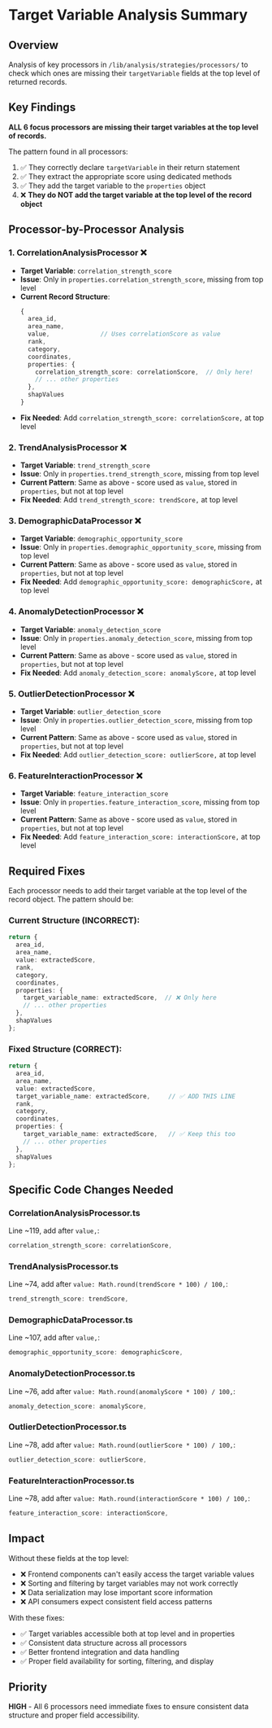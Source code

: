 # Target Variable Analysis Summary

## Overview

Analysis of key processors in `/lib/analysis/strategies/processors/` to check which ones are missing their `targetVariable` fields at the top level of returned records.

## Key Findings

**ALL 6 focus processors are missing their target variables at the top level of records.**

The pattern found in all processors:
1. ✅ They correctly declare `targetVariable` in their return statement
2. ✅ They extract the appropriate score using dedicated methods
3. ✅ They add the target variable to the `properties` object
4. ❌ **They do NOT add the target variable at the top level of the record object**

## Processor-by-Processor Analysis

### 1. CorrelationAnalysisProcessor ❌
- **Target Variable**: `correlation_strength_score`
- **Issue**: Only in `properties.correlation_strength_score`, missing from top level
- **Current Record Structure**:
  ```typescript
  {
    area_id,
    area_name,
    value,              // Uses correlationScore as value
    rank,
    category,
    coordinates,
    properties: {
      correlation_strength_score: correlationScore,  // Only here!
      // ... other properties
    },
    shapValues
  }
  ```
- **Fix Needed**: Add `correlation_strength_score: correlationScore,` at top level

### 2. TrendAnalysisProcessor ❌
- **Target Variable**: `trend_strength_score`
- **Issue**: Only in `properties.trend_strength_score`, missing from top level
- **Current Pattern**: Same as above - score used as `value`, stored in `properties`, but not at top level
- **Fix Needed**: Add `trend_strength_score: trendScore,` at top level

### 3. DemographicDataProcessor ❌
- **Target Variable**: `demographic_opportunity_score`
- **Issue**: Only in `properties.demographic_opportunity_score`, missing from top level
- **Current Pattern**: Same as above - score used as `value`, stored in `properties`, but not at top level
- **Fix Needed**: Add `demographic_opportunity_score: demographicScore,` at top level

### 4. AnomalyDetectionProcessor ❌
- **Target Variable**: `anomaly_detection_score`
- **Issue**: Only in `properties.anomaly_detection_score`, missing from top level
- **Current Pattern**: Same as above - score used as `value`, stored in `properties`, but not at top level
- **Fix Needed**: Add `anomaly_detection_score: anomalyScore,` at top level

### 5. OutlierDetectionProcessor ❌
- **Target Variable**: `outlier_detection_score`
- **Issue**: Only in `properties.outlier_detection_score`, missing from top level
- **Current Pattern**: Same as above - score used as `value`, stored in `properties`, but not at top level
- **Fix Needed**: Add `outlier_detection_score: outlierScore,` at top level

### 6. FeatureInteractionProcessor ❌
- **Target Variable**: `feature_interaction_score`
- **Issue**: Only in `properties.feature_interaction_score`, missing from top level
- **Current Pattern**: Same as above - score used as `value`, stored in `properties`, but not at top level
- **Fix Needed**: Add `feature_interaction_score: interactionScore,` at top level

## Required Fixes

Each processor needs to add their target variable at the top level of the record object. The pattern should be:

### Current Structure (INCORRECT):
```typescript
return {
  area_id,
  area_name,
  value: extractedScore,
  rank,
  category,
  coordinates,
  properties: {
    target_variable_name: extractedScore,  // ❌ Only here
    // ... other properties
  },
  shapValues
};
```

### Fixed Structure (CORRECT):
```typescript
return {
  area_id,
  area_name,
  value: extractedScore,
  target_variable_name: extractedScore,     // ✅ ADD THIS LINE
  rank,
  category,
  coordinates,
  properties: {
    target_variable_name: extractedScore,   // ✅ Keep this too
    // ... other properties
  },
  shapValues
};
```

## Specific Code Changes Needed

### CorrelationAnalysisProcessor.ts
Line ~119, add after `value,`:
```typescript
correlation_strength_score: correlationScore,
```

### TrendAnalysisProcessor.ts
Line ~74, add after `value: Math.round(trendScore * 100) / 100,`:
```typescript
trend_strength_score: trendScore,
```

### DemographicDataProcessor.ts
Line ~107, add after `value,`:
```typescript
demographic_opportunity_score: demographicScore,
```

### AnomalyDetectionProcessor.ts
Line ~76, add after `value: Math.round(anomalyScore * 100) / 100,`:
```typescript
anomaly_detection_score: anomalyScore,
```

### OutlierDetectionProcessor.ts
Line ~78, add after `value: Math.round(outlierScore * 100) / 100,`:
```typescript
outlier_detection_score: outlierScore,
```

### FeatureInteractionProcessor.ts
Line ~78, add after `value: Math.round(interactionScore * 100) / 100,`:
```typescript
feature_interaction_score: interactionScore,
```

## Impact

Without these fields at the top level:
- ❌ Frontend components can't easily access the target variable values
- ❌ Sorting and filtering by target variables may not work correctly
- ❌ Data serialization may lose important score information
- ❌ API consumers expect consistent field access patterns

With these fixes:
- ✅ Target variables accessible both at top level and in properties
- ✅ Consistent data structure across all processors
- ✅ Better frontend integration and data handling
- ✅ Proper field availability for sorting, filtering, and display

## Priority

**HIGH** - All 6 processors need immediate fixes to ensure consistent data structure and proper field accessibility.